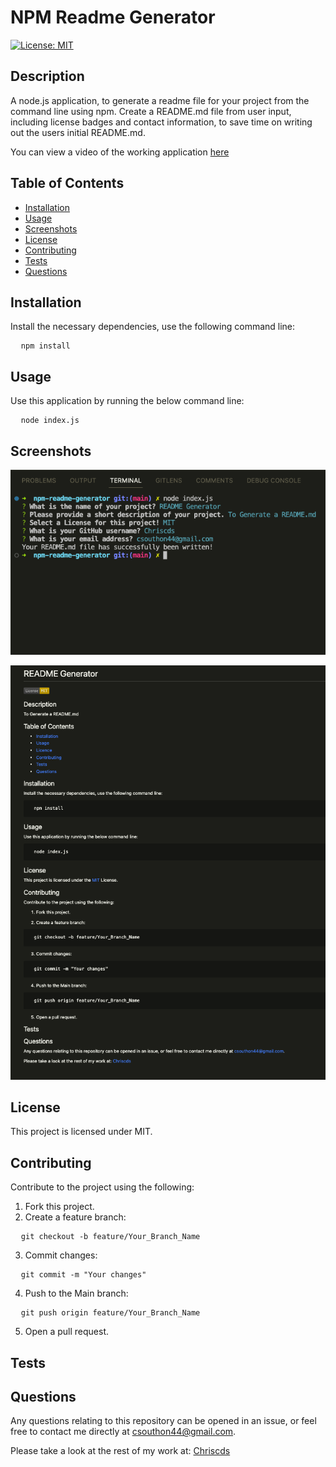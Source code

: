 
# NPM Readme Generator

[![License: MIT](https://img.shields.io/badge/License-MIT-yellow.svg)](https://opensource.org/licenses/MIT)

## Description
A node.js application, to generate a readme file for your project from the command line using npm. Create a README.md file from user input, including license badges and contact information, to save time on writing out the users initial README.md. 

You can view a video of the working application [here](https://drive.google.com/file/d/11YReBi5jf6As_MxEWijV8UBV0V3YqOL-/view)

## Table of Contents
- [Installation](#Installation)
- [Usage](#Usage)
- [Screenshots](#Screenshots)
- [License](#License)
- [Contributing](#Contributing)
- [Tests](#Tests)
- [Questions](#Questions)

## Installation

Install the necessary dependencies, use the following command line:

<pre>
  <code>npm install</code>
</pre>

## Usage

Use this application by running the below command line:

<pre>
  <code>node index.js</code>
</pre>

## Screenshots

![Command Line Screenshot](images/command-line-input.png)

![Generated README](images/readme-output.png)

## License

This project is licensed under MIT.

## Contributing

Contribute to the project using the following:

1. Fork this project.
2. Create a feature branch:

<pre>
  <code>git checkout -b feature/Your_Branch_Name</code>
</pre>

3. Commit changes:

<pre>
  <code>git commit -m "Your changes"</code>
</pre>

4. Push to the Main branch:

<pre>
  <code>git push origin feature/Your_Branch_Name</code>
</pre>

5. Open a pull request.

## Tests

## Questions

Any questions relating to this repository can be opened in an issue, or feel free to contact me 
directly at csouthon44@gmail.com.

Please take a look at the rest of my work at: [Chriscds](https://github.com/Chriscds)

